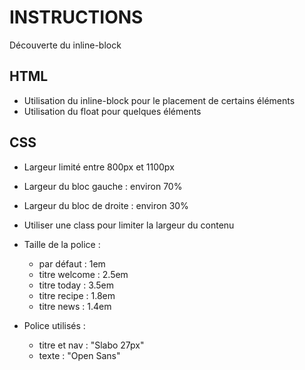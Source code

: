 # INSTRUCTIONS
Découverte du inline-block

## HTML
- Utilisation du inline-block pour le placement de certains éléments
- Utilisation du float pour quelques éléments

## CSS
- Largeur limité entre 800px et 1100px
- Largeur du bloc gauche : environ 70%
- Largeur du bloc de droite : environ 30%
- Utiliser une class pour limiter la largeur du contenu
- Taille de la police :
    - par défaut : 1em
    - titre welcome : 2.5em
    - titre today : 3.5em
    - titre recipe : 1.8em
    - titre news : 1.4em

- Police utilisés :
    - titre et nav : "Slabo 27px"
    - texte : "Open Sans"
